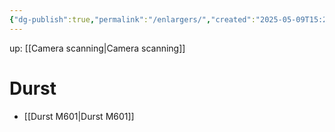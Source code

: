 ```yaml
---
{"dg-publish":true,"permalink":"/enlargers/","created":"2025-05-09T15:21:29.480+02:00"}
---
```


up: [[Camera scanning\|Camera scanning]]

# Durst
- [[Durst M601\|Durst M601]]